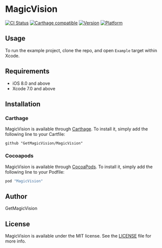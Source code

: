 # MagicVision

[![CI Status](http://img.shields.io/travis/GetMagicVision/MagicVision.svg?style=flat)](https://travis-ci.org/GetMagicVision/MagicVision)
[![Carthage compatible](https://img.shields.io/badge/Carthage-compatible-4BC51D.svg?style=flat)](https://github.com/Carthage/Carthage)
[![Version](https://img.shields.io/cocoapods/v/MagicVision.svg?style=flat)](http://cocoapods.org/pods/MagicVision)
[![Platform](https://img.shields.io/cocoapods/p/MagicVision.svg?style=flat)](http://cocoapods.org/pods/MagicVision)

## Usage

To run the example project, clone the repo, and open `Example` target within Xcode.

## Requirements

- iOS 8.0 and above
- Xcode 7.0 and above

## Installation

### Carthage

MagicVision is available through [Carthage](https://github.com/carthage/carthage). To install it, simply add the following line to your Cartfile:

```
github "GetMagicVision/MagicVision"
```

### Cocoapods

MagicVision is available through [CocoaPods](http://cocoapods.org). To install
it, simply add the following line to your Podfile:

```ruby
pod "MagicVision"
```

## Author

GetMagicVision

## License

MagicVision is available under the MIT license. See the [LICENSE](LICENSE) file for more info.
